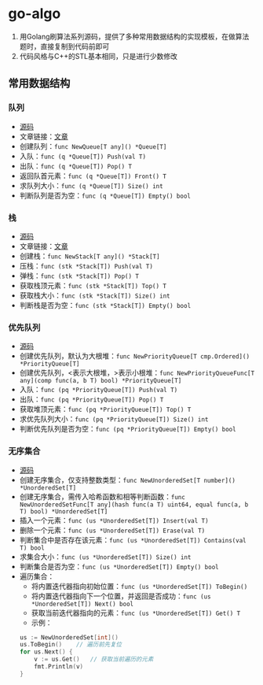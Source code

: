 # go-algo
1. 用Golang刷算法系列源码，提供了多种常用数据结构的实现模板，在做算法题时，直接复制到代码前即可
2. 代码风格与C++的STL基本相同，只是进行少数修改

## 常用数据结构
### 队列
- [源码](queue.go)
- 文章链接：[文章](https://zhanglp.cn/archives/156)
- 创建队列：`func NewQueue[T any]() *Queue[T]`
- 入队：`func (q *Queue[T]) Push(val T)`
- 出队：`func (q *Queue[T]) Pop() T`
- 返回队首元素：`func (q *Queue[T]) Front() T`
- 求队列大小：`func (q *Queue[T]) Size() int`
- 判断队列是否为空：`func (q *Queue[T]) Empty() bool`

### 栈
- [源码](stack.go)
- 文章链接：[文章](https://zhanglp.cn/archives/170)
- 创建栈：`func NewStack[T any]() *Stack[T]`
- 压栈：`func (stk *Stack[T]) Push(val T)`
- 弹栈：`func (stk *Stack[T]) Pop() T`
- 获取栈顶元素：`func (stk *Stack[T]) Top() T`
- 获取栈大小：`func (stk *Stack[T]) Size() int`
- 判断栈是否为空：`func (stk *Stack[T]) Empty() bool`

### 优先队列
- [源码](priority_queue.go)
- 创建优先队列，默认为大根堆：`func NewPriorityQueue[T cmp.Ordered]() *PriorityQueue[T]`
- 创建优先队列，\<表示大根堆，\>表示小根堆：`func NewPriorityQueueFunc[T any](comp func(a, b T) bool) *PriorityQueue[T]`
- 入队：`func (pq *PriorityQueue[T]) Push(val T)`
- 出队：`func (pq *PriorityQueue[T]) Pop() T`
- 获取堆顶元素：`func (pq *PriorityQueue[T]) Top() T`
- 求优先队列大小：`func (pq *PriorityQueue[T]) Size() int`
- 判断优先队列是否为空：`func (pq *PriorityQueue[T]) Empty() bool`

### 无序集合
- [源码](unordered_set.go)
- 创建无序集合，仅支持整数类型：`func NewUnorderedSet[T number]() *UnorderedSet[T]`
- 创建无序集合，需传入哈希函数和相等判断函数：`func NewUnorderedSetFunc[T any](hash func(a T) uint64, equal func(a, b T) bool) *UnorderedSet[T]`
- 插入一个元素：`func (us *UnorderedSet[T]) Insert(val T)`
- 删除一个元素：`func (us *UnorderedSet[T]) Erase(val T)`
- 判断集合中是否存在该元素：`func (us *UnorderedSet[T]) Contains(val T) bool`
- 求集合大小：`func (us *UnorderedSet[T]) Size() int`
- 判断集合是否为空：`func (us *UnorderedSet[T]) Empty() bool`
- 遍历集合：
    - 将内置迭代器指向初始位置：`func (us *UnorderedSet[T]) ToBegin()`
    - 将内置迭代器指向下一个位置，并返回是否成功：`func (us *UnorderedSet[T]) Next() bool`
    - 获取当前迭代器指向的元素：`func (us *UnorderedSet[T]) Get() T`
    - 示例：
    ```go
    us := NewUnorderedSet[int]()
    us.ToBegin()    // 遍历前先复位
    for us.Next() {
        v := us.Get()   // 获取当前遍历的元素
        fmt.Println(v)
    }
    ```

    